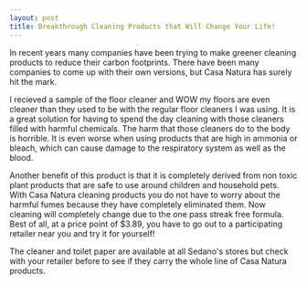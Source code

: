 ```yaml
---
layout: post
title: Breakthrough Cleaning Products that Will Change Your Life!
---
```


   In recent years many companies have been trying to make greener cleaning products to reduce their carbon footprints. There have been many companies to come up with their own versions, but Casa Natura has surely hit the mark. 
    
   I recieved a sample of the floor cleaner and WOW my floors are even cleaner than they used to be with the regular floor cleaners I was using. It is a great solution for having to spend the day cleaning with those cleaners filled with harmful chemicals. The harm that those cleaners do to the body is horrible. It is even worse when using products that are high in ammonia or bleach, which can cause damage to the respiratory system as well as the blood.
    
   Another benefit of this product is that it is completely derived from non toxic plant products that are safe to use around children and household pets. With Casa Natura cleaning products you do not have to worry about the harmful fumes because they have completely eliminated them. Now cleaning will completely change due to the one pass streak free formula.  Best of all, at a price point of $3.89, you have to go out to a participating retailer near you and try it for yourself!
    
  The cleaner and toilet paper are available at all Sedano's stores but check with your retailer before to see if they carry the whole line of Casa Natura products.
